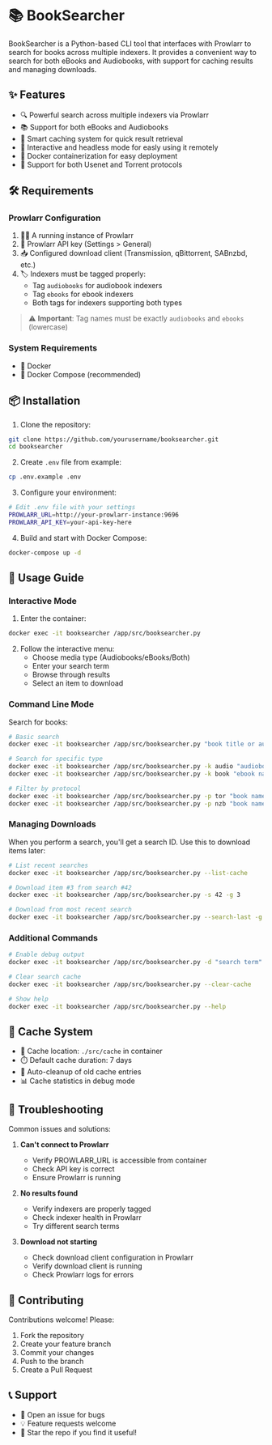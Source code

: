 # 📚 BookSearcher

BookSearcher is a Python-based CLI tool that interfaces with Prowlarr to search for books across multiple indexers. It provides a convenient way to search for both eBooks and Audiobooks, with support for caching results and managing downloads.

## ✨ Features

- 🔍 Powerful search across multiple indexers via Prowlarr
- 📚 Support for both eBooks and Audiobooks
- 💾 Smart caching system for quick result retrieval
- 🎯 Interactive and headless mode for easly using it remotely
- 🐳 Docker containerization for easy deployment
- 📡 Support for both Usenet and Torrent protocols

## 🛠️ Requirements

### Prowlarr Configuration

1. 🏃‍♂️ A running instance of Prowlarr
2. 🔑 Prowlarr API key (Settings > General)
3. 📥 Configured download client (Transmission, qBittorrent, SABnzbd, etc.)
4. 🏷️ Indexers must be tagged properly:
   - Tag `audiobooks` for audiobook indexers
   - Tag `ebooks` for ebook indexers
   - Both tags for indexers supporting both types

> ⚠️ **Important**: Tag names must be exactly `audiobooks` and `ebooks` (lowercase)

### System Requirements

- 🐳 Docker
- 🔧 Docker Compose (recommended)

## 📦 Installation

1. Clone the repository:
```bash
git clone https://github.com/yourusername/booksearcher.git
cd booksearcher
```

2. Create `.env` file from example:
```bash
cp .env.example .env
```

3. Configure your environment:
```bash
# Edit .env file with your settings
PROWLARR_URL=http://your-prowlarr-instance:9696
PROWLARR_API_KEY=your-api-key-here
```

4. Build and start with Docker Compose:
```bash
docker-compose up -d
```

## 🚀 Usage Guide

### Interactive Mode

1. Enter the container:

```bash
docker exec -it booksearcher /app/src/booksearcher.py
```

2. Follow the interactive menu:
   - Choose media type (Audiobooks/eBooks/Both)
   - Enter your search term
   - Browse through results
   - Select an item to download

### Command Line Mode

Search for books:

```bash
# Basic search
docker exec -it booksearcher /app/src/booksearcher.py "book title or author"

# Search for specific type
docker exec -it booksearcher /app/src/booksearcher.py -k audio "audiobook name"  # audiobooks only
docker exec -it booksearcher /app/src/booksearcher.py -k book "ebook name"       # ebooks only

# Filter by protocol
docker exec -it booksearcher /app/src/booksearcher.py -p tor "book name"   # torrents only
docker exec -it booksearcher /app/src/booksearcher.py -p nzb "book name"   # usenet only
```

### Managing Downloads

When you perform a search, you'll get a search ID. Use this to download items later:

```bash
# List recent searches
docker exec -it booksearcher /app/src/booksearcher.py --list-cache

# Download item #3 from search #42
docker exec -it booksearcher /app/src/booksearcher.py -s 42 -g 3

# Download from most recent search
docker exec -it booksearcher /app/src/booksearcher.py --search-last -g 2
```

### Additional Commands

```bash
# Enable debug output
docker exec -it booksearcher /app/src/booksearcher.py -d "search term"

# Clear search cache
docker exec -it booksearcher /app/src/booksearcher.py --clear-cache

# Show help
docker exec -it booksearcher /app/src/booksearcher.py --help
```

## 💾 Cache System

- 📂 Cache location: `./src/cache` in container
- ⏱️ Default cache duration: 7 days
- 🧹 Auto-cleanup of old cache entries
- 📊 Cache statistics in debug mode

## 🐛 Troubleshooting

Common issues and solutions:

1. **Can't connect to Prowlarr**
   - Verify PROWLARR_URL is accessible from container
   - Check API key is correct
   - Ensure Prowlarr is running

2. **No results found**
   - Verify indexers are properly tagged
   - Check indexer health in Prowlarr
   - Try different search terms

3. **Download not starting**
   - Check download client configuration in Prowlarr
   - Verify download client is running
   - Check Prowlarr logs for errors

## 🤝 Contributing

Contributions welcome! Please:

1. Fork the repository
2. Create your feature branch
3. Commit your changes
4. Push to the branch
5. Create a Pull Request

## 📞 Support

- 📝 Open an issue for bugs
- 💡 Feature requests welcome
- 🌟 Star the repo if you find it useful!
